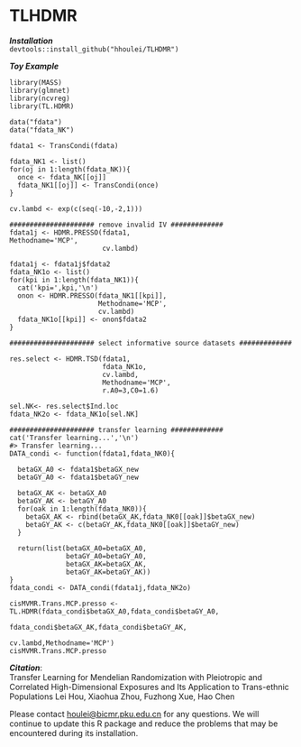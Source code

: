 # TLHDMR

***Installation***  
`devtools::install_github("hhoulei/TLHDMR")`  

***Toy Example***  

`library(MASS)`  
`library(glmnet)`    
`library(ncvreg)`  
`library(TL.HDMR)`  

`data("fdata")`  
`data("fdata_NK")`  

`fdata1 <- TransCondi(fdata)`  

`fdata_NK1 <- list()`  
`for(oj in 1:length(fdata_NK)){`  
`  once <- fdata_NK[[oj]]`  
`  fdata_NK1[[oj]] <- TransCondi(once)`  
`}`  

`cv.lambd <- exp(c(seq(-10,-2,1)))`  

`##################### remove invalid IV #############`  
`fdata1j <- HDMR.PRESSO(fdata1,`  
                       `Methodname='MCP',`  
`                       cv.lambd)`  

`fdata1j <- fdata1j$fdata2`  
`fdata_NK1o <- list()`  
`for(kpi in 1:length(fdata_NK1)){`  
`  cat('kpi=',kpi,'\n')`  
`  onon <- HDMR.PRESSO(fdata_NK1[[kpi]],`  
`                      Methodname='MCP',`  
`                      cv.lambd)`  
`  fdata_NK1o[[kpi]] <- onon$fdata2`  
`}`  

`##################### select informative source datasets #############`  

`res.select <- HDMR.TSD(fdata1,`  
`                       fdata_NK1o,`  
`                       cv.lambd,`  
`                       Methodname='MCP',`  
`                       r.A0=3,C0=1.6)`  

`sel.NK<- res.select$Ind.loc`  
`fdata_NK2o <- fdata_NK1o[sel.NK]`  

`##################### transfer learning #############`  
`cat('Transfer learning...','\n')`  
`#> Transfer learning...`  
`DATA_condi <- function(fdata1,fdata_NK0){`  
  
`  betaGX_A0 <- fdata1$betaGX_new`  
`  betaGY_A0 <- fdata1$betaGY_new`  
  
`  betaGX_AK <- betaGX_A0`  
`  betaGY_AK <- betaGY_A0`  
`  for(oak in 1:length(fdata_NK0)){`  
`    betaGX_AK <- rbind(betaGX_AK,fdata_NK0[[oak]]$betaGX_new)`  
`    betaGY_AK <- c(betaGY_AK,fdata_NK0[[oak]]$betaGY_new)`  
`  }`  
  
`  return(list(betaGX_A0=betaGX_A0,`  
`              betaGY_A0=betaGY_A0,`  
`              betaGX_AK=betaGX_AK,`  
`              betaGY_AK=betaGY_AK))`  
`}`  
`fdata_condi <- DATA_condi(fdata1j,fdata_NK2o)`  

`cisMVMR.Trans.MCP.presso <- TL.HDMR(fdata_condi$betaGX_A0,fdata_condi$betaGY_A0,`  
`                                               fdata_condi$betaGX_AK,fdata_condi$betaGY_AK,`  
`                                               cv.lambd,Methodname='MCP')`  
`cisMVMR.Trans.MCP.presso`  

***Citation***:  
Transfer Learning for Mendelian Randomization with Pleiotropic and Correlated High-Dimensional Exposures and Its Application to Trans-ethnic Populations
Lei Hou, Xiaohua Zhou, Fuzhong Xue, Hao Chen

Please contact houlei@bicmr.pku.edu.cn for any questions. We will continue to update this R package and reduce the problems that may be encountered during its installation.

